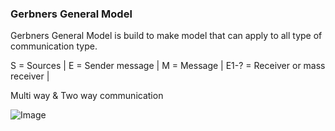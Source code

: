 ### Gerbners General Model
Gerbners General Model is build to make model that can apply to all type of communication type.


S = Sources |
E = Sender message |
M = Message |
E1-? = Receiver or mass receiver |

Multi way & Two way communication

![Image](https://www.communicationtheory.org/wp-content/uploads/2012/08/gerbner-general-model-of-communication.jpg)

